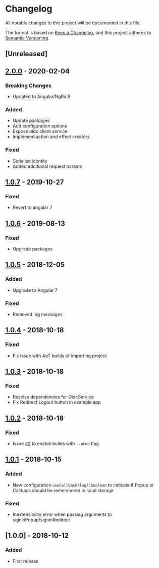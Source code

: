 # Changelog
All notable changes to this project will be documented in this file.

The format is based on [Keep a Changelog](https://keepachangelog.com/en/1.0.0/),
and this project adheres to [Semantic Versioning](https://semver.org/spec/v2.0.0.html).

## [Unreleased]

## [2.0.0] - 2020-02-04
### Breaking Changes
- Updated to Angular/NgRx 8
### Added
- Update packages
- Add configuration options
- Expose oidc client service
- Implement action and effect creators
### Fixed
- Serialize identity
- Added additional request params

## [1.0.7] - 2019-10-27
### Fixed
- Revert to angular 7

## [1.0.6] - 2019-08-13
### Fixed
- Upgrade packages

## [1.0.5] - 2018-12-05
### Added
- Upgrade to Angular 7
### Fixed
- Removed log messages

## [1.0.4] - 2018-10-18
### Fixed
- Fix issue with AoT builds of importing project

## [1.0.3] - 2018-10-18
### Fixed
- Resolve dependencies for OidcService
- Fix Redirect Logout button in example app

## [1.0.2] - 2018-10-18
### Fixed
- Issue [#2](https://github.com/Fileless/ng-oidc-client/issues/2) to enable builds with `--prod` flag

## [1.0.1] - 2018-10-15
### Added
- New configuration `useCallbackFlag?:boolean` to indicate if Popup or Callback should be remembered in local storage

### Fixed
- Inextensibility error when passing arguments to signinPopup/signinRedirect

## [1.0.0] - 2018-10-12
### Added
- First release

[2.0.0]: https://github.com/fileless/ng-oidc-client/compare/v1.0.7...v2.0.0
[1.0.7]: https://github.com/fileless/ng-oidc-client/compare/v1.0.6...v1.0.7
[1.0.6]: https://github.com/fileless/ng-oidc-client/compare/v1.0.5...v1.0.6
[1.0.5]: https://github.com/fileless/ng-oidc-client/compare/v1.0.4...v1.0.5
[1.0.4]: https://github.com/fileless/ng-oidc-client/compare/v1.0.3...v1.0.4
[1.0.3]: https://github.com/fileless/ng-oidc-client/compare/v1.0.2...v1.0.3
[1.0.2]: https://github.com/fileless/ng-oidc-client/compare/v1.0.1...v1.0.2
[1.0.1]: https://github.com/fileless/ng-oidc-client/compare/v1.0.0...v1.0.1

